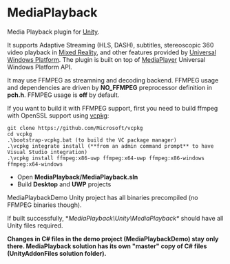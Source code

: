 # MediaPlayback

Media Playback plugin for [Unity](https://unity3d.com/). 

It supports Adaptive Streaming (HLS, DASH), subtitles, stereoscopic 360 video playback in [Mixed Reality](https://developer.microsoft.com/en-us/windows/mixed-reality/mixed_reality), and other features provided by [Universal Windows Platform](https://docs.microsoft.com/en-us/windows/uwp/get-started/universal-application-platform-guide). The plugin is built on top of [MediaPlayer](https://docs.microsoft.com/en-us/windows/uwp/audio-video-camera/play-audio-and-video-with-mediaplayer) Universal Windows Platform API.

It may use FFMPEG as streamning and decoding backend. FFMPEG usage and dependencies are driven by **NO_FFMPEG** preprocessor definition in **pch.h**. 
FFMPEG usage is **off** by default. 

If you want to build it with FFMPEG support, first you need to build ffmpeg with OpenSSL support using [vcpkg](https://github.com/Microsoft/vcpkg): 
```
git clone https://github.com/Microsoft/vcpkg 
cd vcpkg
.\bootstrap-vcpkg.bat (to build the VC package manager)
.\vcpkg integrate install (**from an admin command prompt** to have Visual Studio integration)
.\vcpkg install ffmpeg:x86-uwp ffmpeg:x64-uwp ffmpeg:x86-windows ffmpeg:x64-windows
```
* Open **MediaPlayback/MediaPlayback.sln** 
* Build **Desktop** and **UWP** projects 

MediaPlaybackDemo Unity project has all binaries precompiled (no FFMPEG binaries though).

If built successfully, **MediaPlayback\Unity\MediaPlayback\** should have all Unity files required.

**Changes in C# files in the demo project (MediaPlaybackDemo) stay only there. MediaPlayback solution has its own "master" copy of C# files (UnityAddonFiles solution folder).**
